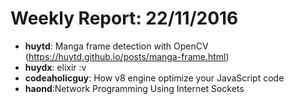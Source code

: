 # Weekly Report: 22/11/2016

- **huytd**: Manga frame detection with OpenCV (https://huytd.github.io/posts/manga-frame.html)
- **huydx**: elixir :v
- **codeaholicguy**: How v8 engine optimize your JavaScript code
- **haond**:Network Programming Using Internet Sockets
